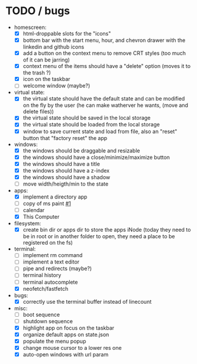 # TODO / bugs

- homescreen:
  - [x] html-droppable slots for the "icons"
  - [x] bottom bar with the start menu, hour, and chevron drawer with the linkedin and github icons
  - [x] add a button on the context menu to remove CRT styles (too much of it can be jarring)
  - [x] context menu of the items should have a "delete" option (moves it to the trash ?)
  - [x] icon on the taskbar
  - [ ] welcome window (maybe?)

- virtual state:
  - [x] the virtual state should have the default state and can be modified on the fly by the user (he can make watherver he wants, (move and delete files))
  - [x] the virtual state should be saved in the local storage
  - [x] the virtual state should be loaded from the local storage
  - [x] window to save current state and load from file, also an "reset" button that "factory reset" the app

- windows:
  - [x] the windows should be draggable and resizable
  - [x] the windows should have a close/minimize/maximize button
  - [x] the windows should have a title
  - [x] the windows should have a z-index
  - [x] the windows should have a shadow
  - [ ] move width/heigth/min to the state

- apps:
  - [x] implement a directory app
  - [ ] copy of ms paint [#1](https://github.com/FlavioZanoni/FlavioZanoni.com/issues/1)
  - [ ] calendar
  - [x] This Computer

- filesystem:
  - [x] create bin dir or apps dir to store the apps iNode (today they need to be in root or in another folder to open, they need a place to be registered on the fs)

- terminal:
  - [ ] implement rm command
  - [ ] implement a text editor
  - [ ] pipe and redirects (maybe?)
  - [ ] terminal history
  - [ ] terminal autocomplete
  - [x] neofetch/fastfetch

- bugs:
  - [x] correctly use the terminal buffer instead of linecount

- misc:
  - [ ] boot sequence
  - [ ] shutdown sequence
  - [x] highlight app on focus on the taskbar
  - [x] organize default apps on state.json
  - [x] populate the menu popup
  - [x] change mouse cursor to a lower res one
  - [x] auto-open windows with url param
